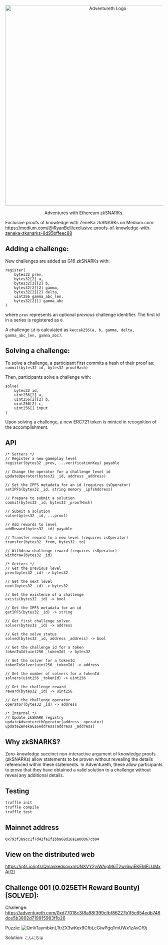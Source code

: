 <p align="center">
	<img src="https://user-images.githubusercontent.com/25379378/75189749-b4ea6500-5703-11ea-91d9-529ef4264dbe.png" width="640" alt="Adventureth Logo" />
	<p align="center">
		Adventures with Ethereum zkSNARKs.
	</p>
</p>

Exclusive proofs of knowledge with ZeneKa zkSNARKs on Medium.com:
https://medium.com/@iRyanBell/exclusive-proofs-of-knowledge-with-zeneka-zksnarks-8d95bffeec88

## Adding a challenge:

New challenges are added as G16 zkSNARKs with:

```
register(
	bytes32 prev,
	bytes32[2] a,
	bytes32[2][2] b,
	bytes32[2][2] gamma,
	bytes32[2][2] delta,
	uint256 gamma_abc_len,
	bytes32[2][] gamma_abc
)

```

where `prev` represents an optional _previous_ challenge identifier. The first id in a series is registered as `0`.

A challenge `id` is calculated as `keccak256(a, b, gamma, delta, gamma_abc_len, gamma_abc)`.

## Solving a challenge:

To solve a challenge, a participant first commits a hash of their proof as: `commit(bytes32 id, bytes32 proofHash)`

Then, participants solve a challenge with:

```
solve(
	bytes32 id,
	uint256[2] a,
	uint256[2][2] b,
	uint256[2] c,
	uint256[] input
)
```

Upon solving a challenge, a new ERC721 token is minted in recognition of the accomplishment.

## API

```
/* Setters */
// Register a new gameplay level
register(bytes32 _prev, ...verificationKey) payable

// Change the operator for a challenge level id
updateOperator(bytes32 _id, address _address)

// Set the IPFS metadata for an id (requires isOperator)
setIPFS(bytes32 _id, string memory _ipfsAddress)

// Prepare to submit a solution
commit(bytes32 _id, bytes32 _proofHash)

// Submit a solution
solve(bytes32 _id, ...proof)

// Add rewards to level
addReward(bytes32 _id) payable

// Transfer reward to a new level (requires isOperator)
transfer(bytes32 _from, bytes32 _to)

// Withdraw challenge reward (requires isOperator)
withdraw(bytes32 _id)

/* Getters */
// Get the previous level
prev(bytes32 _id) -> bytes32

// Get the next level
next(bytes32 _id) -> bytes32

// Get the existence of a challenge
exists(bytes32 _id) -> bool

// Get the IPFS metadata for an id
getIPFS(bytes32 _id) -> string

// Get first challenge solver
solver(bytes32 _id) -> address

// Get the solve status
solved(bytes32 _id, address _address) -> bool

// Get the challenge id for a token
tokenToId(uint256 _tokenId) -> bytes32

// Get the solver for a tokenId
tokenToSolver(uint256 _tokenId) -> address

// Get the number of solvers for a tokenId
solvers(uint256 _tokenId) -> uint256

// Get the challenge reward
reward(bytes32 _id) -> uint256

// Get the challenge operator
operator(bytes32 _id) -> address

/* Internal */
// Update zkSNARK registry
updateAdventurethOperator(address _operator)
updateZenekaG16Address(address _address)
```

## Why zkSNARKS?

Zero-knowledge succinct non-interactive argument of knowledge proofs (zkSNARKs) allow statements to be proven without revealing the details referenced within these statements. In Adventureth, these allow participants to prove that they have obtained a valid solution to a challenge without reveal any additional details.

## Testing

```bash
truffle init
truffle compile
truffle test
```

## Mainnet address

```
0x793f389cc1f7d42fa1f1bba68d16a1e00067cb04
```

## View on the distributed web

https://ipfs.io/ipfs/QmavkedsovxmUNXVY2yiWAigM6T2wr6wiEKEMFLUMxAif2/

## Challenge 001 (0.025ETH Reward Bounty) [SOLVED]:

Challenge:
https://adventureth.com/0xd77018c3f8a98f399cfbf86227b1f5c654edb746dce5b3892d719915983f1b26

Puzzle:
![QmV1aymbknLTtrZX3wKex9CfbLcGiwPgqTmUWx1zAvCf9j](https://user-images.githubusercontent.com/25379378/76173434-dfeda380-615c-11ea-805c-a3f79ba86aaa.jpg)

Solution: `こんにちは`
